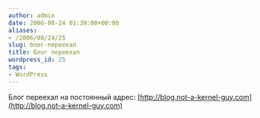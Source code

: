 ```yaml
---
author: admin
date: 2006-08-24 01:39:00+00:00
aliases:
- /2006/08/24/25
slug: блог-переехал
title: Блог переехал
wordpress_id: 25
tags:
- WordPress
---
```


Блог переехал на постоянный адрес: [http://blog.not-a-kernel-guy.com](http://blog.not-a-kernel-guy.com)
